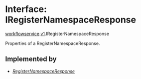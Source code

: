 # Interface: IRegisterNamespaceResponse

[workflowservice](../modules/proto.temporal.api.workflowservice.md).[v1](../modules/proto.temporal.api.workflowservice.v1.md).IRegisterNamespaceResponse

Properties of a RegisterNamespaceResponse.

## Implemented by

* [*RegisterNamespaceResponse*](../classes/proto.temporal.api.workflowservice.v1.registernamespaceresponse.md)
